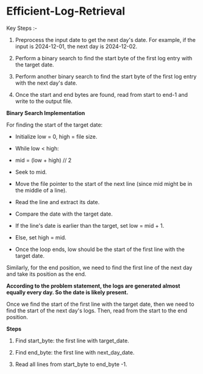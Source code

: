 # Efficient-Log-Retrieval
Key Steps :- 
 
1. Preprocess the input date to get the next day's date. For example, if the input is 2024-12-01, the next day is 2024-12-02.

2. Perform a binary search to find the start byte of the first log entry with the target date.

3. Perform another binary search to find the start byte of the first log entry with the next day's date.

4. Once the start and end bytes are found, read from start to end-1 and write to the output file.


**Binary Search Implementation**

For finding the start of the target date:

- Initialize low = 0, high = file size.

- While low < high:

- mid = (low + high) // 2

- Seek to mid.

- Move the file pointer to the start of the next line (since mid might be in the middle of a line).

- Read the line and extract its date.

- Compare the date with the target date.

- If the line's date is earlier than the target, set low = mid + 1.

- Else, set high = mid.

- Once the loop ends, low should be the start of the first line with the target date.

Similarly, for the end position, we need to find the first line of the next day and take its position as the end.


**According to the problem statement, the logs are generated almost equally every day. So the date is likely present.**

Once we find the start of the first line with the target date, then we need to find the start of the next day's logs. Then, read from the start to the end position.

**Steps**

1. Find start_byte: the first line with target_date.

2. Find end_byte: the first line with next_day_date.

3. Read all lines from start_byte to end_byte -1.

